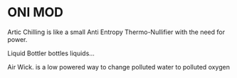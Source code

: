 # ONI MOD 


Artic Chilling is like a small Anti Entropy Thermo-Nullifier with the need for power.

Liquid Bottler bottles liquids... 

Air Wick. is a low powered way to change polluted water to polluted oxygen 
